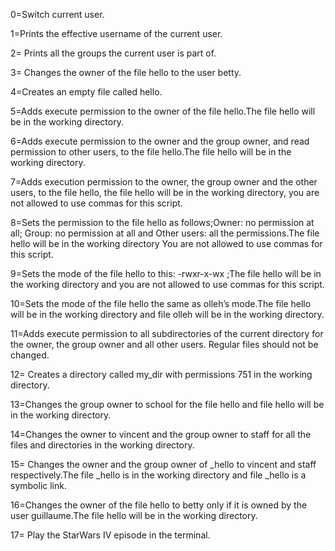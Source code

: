 0=Switch current user.

1=Prints the effective username of the current user.

2= Prints all the groups the current user is part of.

3= Changes the owner of the file hello to the user betty.

4=Creates an empty file called hello.

5=Adds execute permission to the owner of the file hello.The file hello will be in the working directory.

6=Adds execute permission to the owner and the group owner, and read permission to other users, to the file hello.The file hello will be in the working directory.

7=Adds execution permission to the owner, the group owner and the other users, to the file hello, the file hello will be in the working directory, you are not allowed to use commas for this script.

8=Sets the permission to the file hello as follows;Owner: no permission at all; Group: no permission at all and Other users: all the permissions.The file hello will be in the working directory You are not allowed to use commas for this script.

9=Sets the mode of the file hello to this: -rwxr-x-wx ;The file hello will be in the working directory and you are not allowed to use commas for this script.

10=Sets the mode of the file hello the same as olleh’s mode.The file hello will be in the working directory and file olleh will be in the working directory.

11=Adds execute permission to all subdirectories of the current directory for the owner, the group owner and all other users. Regular files should not be changed.

12= Creates a directory called my_dir with permissions 751 in the working directory.

13=Changes the group owner to school for the file hello and file hello will be in the working directory.

14=Changes the owner to vincent and the group owner to staff for all the files and directories in the working directory.

15= Changes the owner and the group owner of _hello to vincent and staff respectively.The file _hello is in the working directory and file _hello is a symbolic link.

16=Changes the owner of the file hello to betty only if it is owned by the user guillaume.The file hello will be in the working directory.

17= Play the StarWars IV episode in the terminal.
